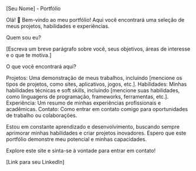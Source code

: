 [Seu Nome] - Portfólio

Olá! 👋 Bem-vindo ao meu portfólio! Aqui você encontrará uma seleção de meus projetos, habilidades e experiências.

Quem sou eu?

[Escreva um breve parágrafo sobre você, seus objetivos, áreas de interesse e o que te motiva.]

O que você encontrará aqui?


Projetos: Uma demonstração de meus trabalhos, incluindo [mencione os tipos de projetos, como sites, aplicativos, jogos, etc.].
Habilidades: Minhas habilidades técnicas e soft skills, incluindo [mencione suas habilidades, como linguagens de programação, frameworks, ferramentas, etc.].
Experiência: Um resumo de minhas experiências profissionais e acadêmicas.
Contato: Como entrar em contato comigo para oportunidades de trabalho ou colaborações.


Estou em constante aprendizado e desenvolvimento, buscando sempre aprimorar minhas habilidades e criar projetos inovadores. Espero que este portfólio demonstre meu potencial e minhas capacidades.

Explore este site e sinta-se à vontade para entrar em contato!

[Link para seu LinkedIn]
